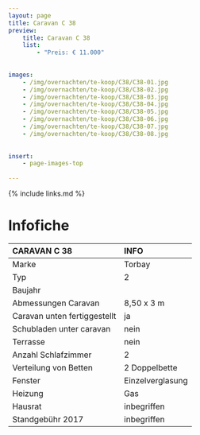```yaml
---
layout: page
title: Caravan C 38
preview: 
    title: Caravan C 38
    list:
        - "Preis: € 11.000"
        
        
images:
    - /img/overnachten/te-koop/C38/C38-01.jpg
    - /img/overnachten/te-koop/C38/C38-02.jpg
    - /img/overnachten/te-koop/C38/C38-03.jpg
    - /img/overnachten/te-koop/C38/C38-04.jpg
    - /img/overnachten/te-koop/C38/C38-05.jpg
    - /img/overnachten/te-koop/C38/C38-06.jpg
    - /img/overnachten/te-koop/C38/C38-07.jpg
    - /img/overnachten/te-koop/C38/C38-08.jpg
    
    
insert:
    - page-images-top
    
---
```


{% include links.md %}



# Infofiche 

CARAVAN C 38                | INFO        | 
:---------------------------|:------------|
Marke                       |Torbay 
Typ                         |2
Baujahr                     |
Abmessungen Caravan         |8,50 x 3 m
Caravan unten fertiggestellt|ja
Schubladen unter caravan    |nein
Terrasse                    |nein
Anzahl Schlafzimmer         |2
Verteilung von Betten       |2 Doppelbette
Fenster                     |Einzelverglasung
Heizung                     |Gas
Hausrat                     |inbegriffen
Standgebühr 2017            |inbegriffen